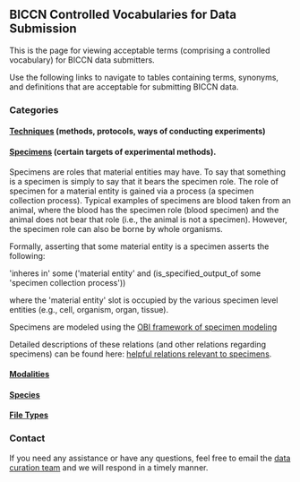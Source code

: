 ## BICCN Controlled Vocabularies for Data Submission

This is the page for viewing acceptable terms (comprising a controlled vocabulary) for BICCN data submitters.

Use the following links to navigate to tables containing terms, synonyms, and definitions that are acceptable for submitting BICCN data.

### Categories

#### [Techniques](/techniques_table.csv) (methods, protocols, ways of conducting experiments)

#### [Specimens](/specimens_table.csv) (certain targets of experimental methods).

Specimens are roles that material entities may have. To say that something is a specimen is simply to say that it bears the specimen role. The role of specimen for a material entity is gained via a process (a specimen collection process). Typical examples of specimens are blood taken from an animal, where the blood has the specimen role (blood specimen) and the animal does not bear that role (i.e., the animal is not a specimen). However, the specimen role can also be borne by whole organisms. 

Formally, asserting that some material entity is a specimen asserts the following:

  'inheres in' some ('material entity' and (is_specified_output_of some 'specimen collection process'))
  
where the 'material entity' slot is occupied by the various specimen level entities (e.g., cell, organism, organ, tissue). 

Specimens are modeled using the [OBI framework of specimen modeling](https://user-images.githubusercontent.com/67486986/132926068-ed64efe0-61f1-468a-a2ae-e0a9db499f23.png)

Detailed descriptions of these relations (and other relations regarding specimens) can be found here: [helpful relations relevant to specimens](https://docs.google.com/spreadsheets/d/1pB0upuCYl2JFvNYHIuo7qSsZtKqMByd8LoskFmFPV6I/edit?usp=sharing).

#### [Modalities](/modality_table.csv)

#### [Species](/species_table.csv)

#### [File Types](https://docs.google.com/spreadsheets/d/1E8RYBaveFaTMgAv3j_Ut4mdLFnm5rmGLXCzDwpLvNk0/edit?usp=sharing)

### Contact

If you need any assistance or have any questions, feel free to email the [data curation team](data.curation@alleninstitute.org) and we will respond in a timely manner.
